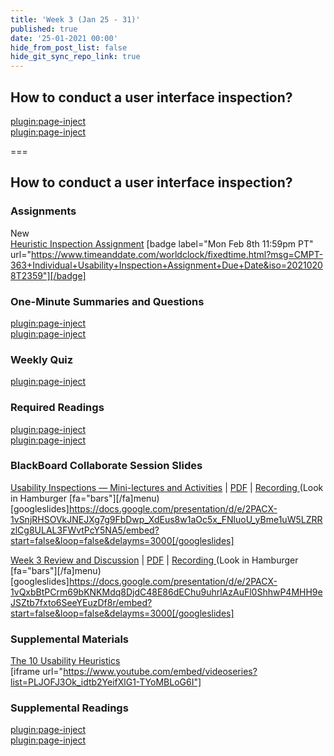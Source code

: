 ```yaml
---
title: 'Week 3 (Jan 25 - 31)'
published: true
date: '25-01-2021 00:00'
hide_from_post_list: false
hide_git_sync_repo_link: true
---
```


## How to conduct a user interface inspection?   

[plugin:page-inject](/211/weekly-readings/week-03-1?template=partials/embedlycardlinkonly)  
[plugin:page-inject](/211/weekly-readings/week-03-2?template=partials/embedlycardlinkonly)  

===

## **How to conduct a user interface inspection?**

### Assignments
New  
[Heuristic Inspection Assignment](https://canvas.sfu.ca/courses/59869/assignments/583039) [badge label="Mon Feb 8th 11:59pm PT" url="https://www.timeanddate.com/worldclock/fixedtime.html?msg=CMPT-363+Individual+Usability+Inspection+Assignment+Due+Date&iso=20210208T2359"][/badge]    

### One-Minute Summaries and Questions  
[plugin:page-inject](/211/lms-assignments/one-minute-summaries/week-03-1)  
[plugin:page-inject](/211/lms-assignments/one-minute-summaries/week-03-2)  

### Weekly Quiz
[plugin:page-inject](/211/lms-assignments/weekly-review-quizzes/week-03)  

### Required Readings  
[plugin:page-inject](/211/weekly-readings/week-03-1?template=partials/embedlycardlinkonly)  
[plugin:page-inject](/211/weekly-readings/week-03-2?template=partials/embedlycardlinkonly)  

### BlackBoard Collaborate Session Slides
[Usability Inspections — Mini-lectures and Activities](https://docs.google.com/presentation/d/e/2PACX-1vSnjRHSOVkJNEJXg7g9FbDwp_XdEus8w1aOc5x_FNluoU_yBme1uW5LZRRzlCg8ULAL3FWvtPcY5NA5/pub?start=false&loop=false&delayms=3000) | [PDF](https://canvas.sfu.ca/courses/61465/files/folder/Downloads/Slides%20PDFs/Mini-Lectures%20and%20Activities/Week-03) | [Recording ](https://canvas.sfu.ca/courses/61465/external_tools/3544) (Look in Hamburger [fa="bars"][/fa]menu)
[googleslides]https://docs.google.com/presentation/d/e/2PACX-1vSnjRHSOVkJNEJXg7g9FbDwp_XdEus8w1aOc5x_FNluoU_yBme1uW5LZRRzlCg8ULAL3FWvtPcY5NA5/embed?start=false&loop=false&delayms=3000[/googleslides]

[Week 3 Review and Discussion](https://docs.google.com/presentation/d/e/2PACX-1vQxbBtPCrm69bKNKMdq8DjdC48E86dEChu9uhrlAzAuFl0ShhwP4MHH9eJSZtb7fxto6SeeYEuzDf8r/pub?start=false&loop=false&delayms=3000) | [PDF](https://canvas.sfu.ca/courses/61465/files/folder/Downloads/Slides%20PDFs/Review%20and%20Discussion/Week-03) | [Recording ](https://canvas.sfu.ca/courses/61465/external_tools/3544) (Look in Hamburger [fa="bars"][/fa]menu)
[googleslides]https://docs.google.com/presentation/d/e/2PACX-1vQxbBtPCrm69bKNKMdq8DjdC48E86dEChu9uhrlAzAuFl0ShhwP4MHH9eJSZtb7fxto6SeeYEuzDf8r/embed?start=false&loop=false&delayms=3000[/googleslides]

### Supplemental Materials  
[The 10 Usability Heuristics](https://www.youtube.com/playlist?list=PLJOFJ3Ok_idtb2YeifXlG1-TYoMBLoG6I)  
[iframe url="https://www.youtube.com/embed/videoseries?list=PLJOFJ3Ok_idtb2YeifXlG1-TYoMBLoG6I"]

### Supplemental Readings  
[plugin:page-inject](/211/ux-techniques-guide/how-to-conduct-a-user-interface-inspection/cognitive-walkthroughs)  
[plugin:page-inject](/211/ux-techniques-guide/how-to-conduct-a-user-interface-inspection/heuristic-evaluations)  
